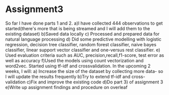 # Assignment3

So far I have done parts 1 and 2. 
a)I have collected 444 observations to get started(there's more that is being streamed and I will add them to the existing dataset)
b)Saved data locally
c) Processed and prepared data for natural language processing
d) Did some predictive modelling with logistic regression, decision tree classifier, 
random forest classifier, naive bayes classifier, linear support vector classifier and one-versus 
rest classifier.
e) Used evaluation criteria such as AUC, precision,recall,f1-score, test error as well as 
accuracy
f)Used the models using count vectorization and word2vec. Started using tf-idf and crossvalidation. 
In the upcoming 2 weeks, I will:
a) Increase the size of the dataset by collecting more data-
so I will update the results frequently
b)Try to extend tf-idf and cross-validation
c)Fix and improve the existing code 
d)Do part 3) of assignment 3
e)Write up assignment findings and procedure on overleaf 

